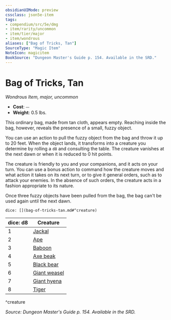 ```yaml
---
obsidianUIMode: preview
cssclass: json5e-item
tags:
- compendium/src/5e/dmg
- item/rarity/uncommon
- item/tier/major
- item/wondrous
aliases: ["Bag of Tricks, Tan"]
SourceType: "Magic Item"
NoteIcon: magicitem
BookSource: "Dungeon Master's Guide p. 154. Available in the SRD."
---
```

# Bag of Tricks, Tan
*Wondrous Item, major, uncommon*  

- **Cost**: ⏤
- **Weight**: 0.5 lbs.

This ordinary bag, made from tan cloth, appears empty. Reaching inside the bag, however, reveals the presence of a small, fuzzy object.

You can use an action to pull the fuzzy object from the bag and throw it up to 20 feet. When the object lands, it transforms into a creature you determine by rolling a `d8` and consulting the table. The creature vanishes at the next dawn or when it is reduced to 0 hit points.

The creature is friendly to you and your companions, and it acts on your turn. You can use a bonus action to command how the creature moves and what action it takes on its next turn, or to give it general orders, such as to attack your enemies. In the absence of such orders, the creature acts in a fashion appropriate to its nature.

Once three fuzzy objects have been pulled from the bag, the bag can't be used again until the next dawn.

`dice: [](bag-of-tricks-tan.md#^creature)`

| dice: d8 | Creature |
|----------|----------|
| 1 | [Jackal](/2-Mechanics/CLI/bestiary/beast/jackal.md) |
| 2 | [Ape](/2-Mechanics/CLI/bestiary/beast/ape.md) |
| 3 | [Baboon](/2-Mechanics/CLI/bestiary/beast/baboon.md) |
| 4 | [Axe beak](/2-Mechanics/CLI/bestiary/beast/axe-beak.md) |
| 5 | [Black bear](/2-Mechanics/CLI/bestiary/beast/black-bear.md) |
| 6 | [Giant weasel](/2-Mechanics/CLI/bestiary/beast/giant-weasel.md) |
| 7 | [Giant hyena](/2-Mechanics/CLI/bestiary/beast/giant-hyena.md) |
| 8 | [Tiger](/2-Mechanics/CLI/bestiary/beast/tiger.md) |
^creature

*Source: Dungeon Master's Guide p. 154. Available in the SRD.*